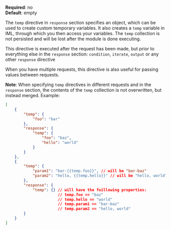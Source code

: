 **Required**: no  
**Default**: empty

The `temp` directive in `response` section specifies an object, which
can be used to create custom temporary variables. It also creates a
`temp` variable in IML, through which you then access your variables.
The `temp` collection is not persisted and will be lost after the module
is done executing.

This directive is executed after the request has been made, but prior to
everything else in the `response` section: `condition`, `iterate`,
`output` or any other `response` directive

When you have multiple requests, this directive is also useful for
passing values between requests.

**Note**: When specifying `temp` directives in different requests and in
the `response` section, the contents of the `temp` collection is not
overwritten, but instead merged. Example:
```json
[
    {
        "temp": {
            "foo": "bar"
        },
        "response": {
            "temp": {
                "foo": "baz",
                "hello": "world"
            }
        }
    },
    {
        "temp": {
            "param1": "bar-{{temp.foo}}", // will be "bar-baz"
            "param2": "hello, {{temp.hello}}" // will be "hello, world"
        },
        "response": {
            "temp": {} // will have the foillowing properties:
                       // temp.foo == "baz"
                       // temp.hello == "world"
                       // temp.param1 == "bar-baz"
                       // temp.param2 == "hello, world"
        }
    }
]
```